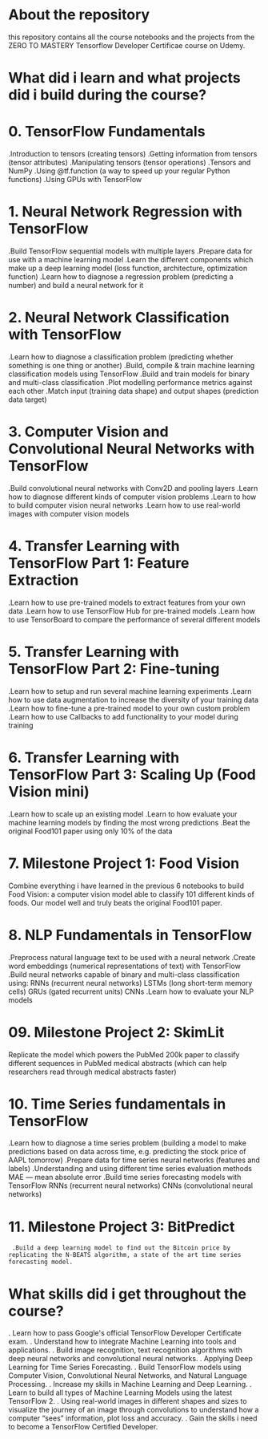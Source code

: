 # About the repository
this repository contains all the course notebooks and the projects from the ZERO TO MASTERY Tensorflow Developer Certificae course on Udemy.

# What did i learn and what projects did i build during the course?
# 0. TensorFlow Fundamentals
   .Introduction to tensors (creating tensors)
   .Getting information from tensors (tensor attributes)
   .Manipulating tensors (tensor operations)
   .Tensors and NumPy
   .Using @tf.function (a way to speed up your regular Python functions)
   .Using GPUs with TensorFlow
# 1. Neural Network Regression with TensorFlow
   .Build TensorFlow sequential models with multiple layers
   .Prepare data for use with a machine learning model
   .Learn the different components which make up a deep learning model (loss function, architecture, optimization function)
   .Learn how to diagnose a regression problem (predicting a number) and build a neural network for it
# 2. Neural Network Classification with TensorFlow
   .Learn how to diagnose a classification problem (predicting whether something is one thing or another)
   .Build, compile & train machine learning classification models using TensorFlow
   .Build and train models for binary and multi-class classification
   .Plot modelling performance metrics against each other
   .Match input (training data shape) and output shapes (prediction data target)
# 3. Computer Vision and Convolutional Neural Networks with TensorFlow
   .Build convolutional neural networks with Conv2D and pooling layers
   .Learn how to diagnose different kinds of computer vision problems
   .Learn to how to build computer vision neural networks
   .Learn how to use real-world images with computer vision models
# 4. Transfer Learning with TensorFlow Part 1: Feature Extraction
   .Learn how to use pre-trained models to extract features from your own data
   .Learn how to use TensorFlow Hub for pre-trained models
   .Learn how to use TensorBoard to compare the performance of several different models
# 5. Transfer Learning with TensorFlow Part 2: Fine-tuning
   .Learn how to setup and run several machine learning experiments
   .Learn how to use data augmentation to increase the diversity of your training data
   .Learn how to fine-tune a pre-trained model to your own custom problem
   .Learn how to use Callbacks to add functionality to your model during training
# 6. Transfer Learning with TensorFlow Part 3: Scaling Up (Food Vision mini)
   .Learn how to scale up an existing model
   .Learn to how evaluate your machine learning models by finding the most wrong predictions
   .Beat the original Food101 paper using only 10% of the data
# 7. Milestone Project 1: Food Vision
Combine everything i have learned in the previous 6 notebooks to build Food Vision: a computer vision model able to classify 101 different kinds of foods. Our model well and truly beats the original Food101 paper.
# 8. NLP Fundamentals in TensorFlow
   .Preprocess natural language text to be used with a neural network
   .Create word embeddings (numerical representations of text) with TensorFlow
   .Build neural networks capable of binary and multi-class classification using:
     RNNs (recurrent neural networks)
     LSTMs (long short-term memory cells)
     GRUs (gated recurrent units)
     CNNs
  .Learn how to evaluate your NLP models
# 09. Milestone Project 2: SkimLit
Replicate the model which powers the PubMed 200k paper to classify different sequences in PubMed medical abstracts (which can help researchers read through medical abstracts faster)
# 10. Time Series fundamentals in TensorFlow
   .Learn how to diagnose a time series problem (building a model to make predictions based on data across time, e.g. predicting the stock price of AAPL tomorrow)
   .Prepare data for time series neural networks (features and labels)
   .Understanding and using different time series evaluation methods
       MAE — mean absolute error
   .Build time series forecasting models with TensorFlow
      RNNs (recurrent neural networks)
      CNNs (convolutional neural networks)
# 11. Milestone Project 3: BitPredict
     .Build a deep learning model to find out the Bitcoin price by replicating the N-BEATS algorithm, a state of the art time series forecasting model.
     
# What skills did i get throughout the course?
. Learn how to pass Google's official TensorFlow Developer Certificate exam.
. Understand how to integrate Machine Learning into tools and applications.
. Build image recognition, text recognition algorithms with deep neural networks and convolutional neural networks.
. Applying Deep Learning for Time Series Forecasting.
. Build TensorFlow models using Computer Vision, Convolutional Neural Networks, and Natural Language Processing.
. Increase my skills in Machine Learning and Deep Learning.
. Learn to build all types of Machine Learning Models using the latest TensorFlow 2.
. Using real-world images in different shapes and sizes to visualize the journey of an image through convolutions to understand how a computer “sees” information, plot loss and accuracy.
. Gain the skills i need to become a TensorFlow Certified Developer.
